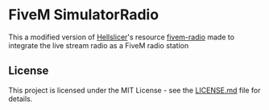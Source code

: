 # FiveM SimulatorRadio

This a modified version of [Hellslicer](https://github.com/Hellslicer)'s resource [fivem-radio](https://github.com/Hellslicer/fivem-radio) made to integrate the live stream radio as a FiveM radio station

## License

This project is licensed under the MIT License - see the [LICENSE.md](LICENSE.md) file for details.
